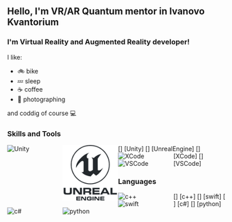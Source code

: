 ## Hello, I'm VR/AR Quantum mentor in Ivanovo Kvantorium 

### I'm Virtual Reality and Augmented Reality developer!

I like:
- :bike: bike
- :zzz: sleep
- :coffee: coffee
- :camera_flash: photographing

and coddig of course :computer:

### Skills and Tools
[<img align="left" alt="Unity" width="128px" src="https://upload.wikimedia.org/wikipedia/commons/thumb/c/c4/Unity_2021.svg/1598px-Unity_2021.svg"/>] [Unity]
[<img align="left" alt="Unreal Engine" width="128px" src="https://raw.githubusercontent.com/github/explore/80688e429a7d4ef2fca1e82350fe8e3517d3494d/topics/unreal-engine/unreal-engine.png"/>] [UnrealEngine]
[<img align="left" alt="XCode" width="128px" src="https://upload.wikimedia.org/wikipedia/en/thumb/0/0c/Xcode_icon.png/128px-Xcode_icon.png" />] [XCode]
[<img align="left" alt="VSCode" width="128px" src="https://upload.wikimedia.org/wikipedia/commons/thumb/9/9a/Visual_Studio_Code_1.35_icon.svg" />] [VSCode]

### Languages
[<img align="left" alt="c++" width="128px" src="https://upload.wikimedia.org/wikipedia/commons/thumb/1/18/ISO_C%2B%2B_Logo.svg/240px-ISO_C%2B%2B_Logo.svg" />] [c++]
[<img align="left" alt="swift" width="128px" src="https://web-creator.ru/uploads/Page/36/swift.svg" />] [swift]
[<img align="left" alt="c#" width="128px" src="https://upload.wikimedia.org/wikipedia/commons/thumb/0/0d/C_Sharp_wordmark.svg/240px-C_Sharp_wordmark.svg" />] [c#]
[<img align="left" alt="python" width="128px" src="https://i.pinimg.com/originals/91/94/c9/9194c978fa63798b2e882e6fda5eb953.png" />] [python]
